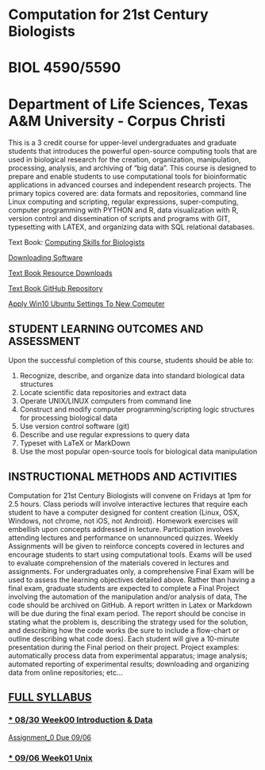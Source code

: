 # Computation for 21st Century Biologists
# BIOL 4590/5590
# Department of Life Sciences, Texas A&M University - Corpus Christi

This is a 3 credit course for upper-level undergraduates and graduate students that introduces the powerful open-source computing tools that are used in biological research for the creation, organization, manipulation, processing, analysis, and archiving of “big data”. This course is designed to prepare and enable students to use computational tools for bioinformatic applications in advanced courses and independent research projects. The primary topics covered are: data formats and repositories, command line Linux computing and scripting, regular expressions, super-computing, computer programming with PYTHON and R, data visualization with R, version control and dissemination of scripts and programs with GIT, typesetting with LATEX, and organizing data with SQL relational databases. 

Text Book: [Computing Skills for Biologists](https://computingskillsforbiologists.com/)

[Downloading Software](http://computingskillsforbiologists.com/setup/)

[Text Book Resource Downloads](https://computingskillsforbiologists.com/downloads/)

[Text Book GitHub Repository](https://github.com/CSB-book/CSB)

[Apply Win10 Ubuntu Settings To New Computer](https://github.com/cbirdlab/wlsUBUNTU_settings/blob/master/README.md)

## STUDENT LEARNING OUTCOMES AND ASSESSMENT
Upon the successful completion of this course, students should be able to: 
1.	Recognize, describe, and organize data into standard biological data structures
2.	Locate scientific data repositories and extract data
3.	Operate UNIX/LINUX computers from command line
4.	Construct and modify computer programming/scripting logic structures for processing biological data
5.	Use version control software (git) 
6.	Describe and use regular expressions to query data
7.	Typeset with LaTeX or MarkDown
8.	Use the most popular open-source tools for biological data manipulation

## INSTRUCTIONAL METHODS AND ACTIVITIES

Computation for 21st Century Biologists will convene on Fridays at 1pm for 2.5 hours.  Class periods will involve interactive lectures that require each student to have a computer designed for content creation (Linux, OSX, Windows, not chrome, not iOS, not Android). Homework exercises will embellish upon concepts addressed in lecture. Participation involves attending lectures and performance on unannounced quizzes.  Weekly Assignments will be given to reinforce concepts covered in lectures and encourage students to start using computational tools.  Exams will be used to evaluate comprehension of the materials covered in lectures and assignments. For undergraduates only, a comprehensive Final Exam will be used to assess the learning objectives detailed above.
Rather than having a final exam, graduate students are expected to complete a Final Project involving the automation of the manipulation and/or analysis of data, The code should be archived on GitHub.  A report written in Latex or Markdown will be due during the final exam period.   The report should be concise in stating what the problem is, describing the strategy used for the solution, and describing how the code works (be sure to include a flow-chart or outline describing what code does).  Each student will give a 10-minute presentation during the Final period on their project.
Project examples: automatically process data from experimental apparatus; image analysis; automated reporting of experimental results; downloading and organizing data from online repositories; etc… 

## [FULL SYLLABUS](https://github.com/comp-bio-fall-2019/Class_Info/blob/master/ComputingBiology_Syllabus_V3.pdf)

### [  *  08/30  Week00  Introduction & Data](https://github.com/comp-bio-fall-2019/Week00)

   [Assignment_0 Due 09/06](https://github.com/comp-bio-fall-2019/Week00/blob/master/assignment_0.md)

### [  *  09/06  Week01 Unix  ](https://github.com/comp-bio-fall-2019/Week01)

